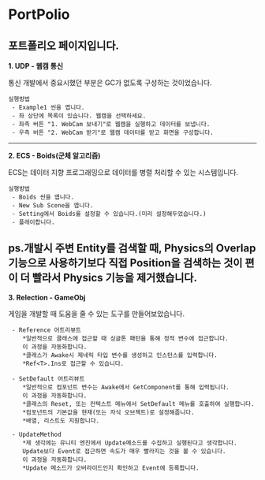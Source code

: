 # PortPolio
## 포트폴리오 페이지입니다.

**1. UDP - 웹캠 통신**

통신 개발에서 중요시했던 부분은 GC가 없도록 구성하는 것이었습니다.
    
    실행방법
     - Example1 씬을 엽니다.
     - 좌 상단에 목록이 있습니다. 웹캠을 선택하세요.
     - 좌측 버튼 "1. WebCam 보내기"로 웹캠을 실행하고 데이터를 보냅니다.
     - 우측 버튼 "2. WebCam 받기"로 웹캠 데이터를 받고 화면을 구성합니다.
---
**2. ECS - Boids(군체 알고리즘)**

ECS는 데이터 지향 프로그래밍으로 데이터를 병렬 처리할 수 있는 시스템입니다.

    실행방법
     - Boids 씬을 엽니다.
     - New Sub Scene을 엽니다.
     - Setting에서 Boids를 설정할 수 있습니다.(미리 설정해두었습니다.)
     - 플레이합니다.

ps.개발시 주변 Entity를 검색할 때, Physics의 Overlap 기능으로 사용하기보다 직접 Position을 검색하는 것이 편이 더 빨라서 Physics 기능을 제거했습니다.
---
**3. Relection - GameObj**

게임을 개발할 때 도움을 줄 수 있는 도구를 만들어보았습니다.

     - Reference 어트리뷰트
        *일반적으로 클래스에 접근할 때 싱글톤 패턴을 통해 정적 변수에 접근합니다. 
        이 과정을 자동화합니다.
        *클래스가 Awake시 제네릭 타입 변수를 생성하고 인스턴스를 입력합니다. 
        *Ref<T>.Ins로 접근할 수 있습니다.
        
     - SetDefault 어트리뷰트
        *일반적으로 컴포넌트 변수는 Awake에서 GetComponent를 통해 입력됩니다. 
        이 과정을 자동화합니다.
        *클래스의 Reset, 또는 컨텍스트 메뉴에서 SetDefault 메뉴를 호출하여 실행합니다.
        *컴포넌트의 기본값을 현재(또는 자식 오브젝트)로 설정해줍니다.
        *배열, 리스트도 지원합니다.
        
     - UpdateMethod
        *제 생각에는 유니티 엔진에서 Update메소드를 수집하고 실행된다고 생각합니다.
        Update보다 Event로 접근하면 속도가 매우 빨라지는 것을 볼 수 있습니다. 
        이 과정을 자동화합니다.
        *Update 메소드가 오버라이드인지 확인하고 Event에 등록합니다.  
        
